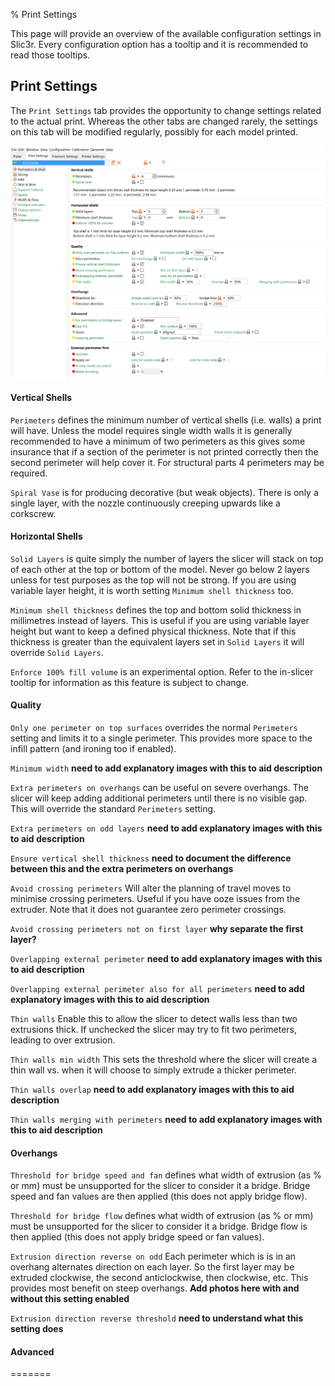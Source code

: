 % Print Settings

This page will provide an overview of the available configuration settings in
Slic3r. Every configuration option has a tooltip and it is recommended to read
those tooltips. 

Print Settings
--------------

The `Print Settings` tab provides the opportunity to change settings
related to the actual print. Whereas the other tabs are changed rarely,
the settings on this tab will be modified regularly, possibly for each
model printed.

![Print Settings: Layers and Perimeters](images/print_settings_1.png "fig:")


#### Vertical Shells

`Perimeters` defines the minimum number of vertical shells (i.e. walls)
a print will have. Unless the model requires single width walls it is
generally recommended to have a minimum of two perimeters as this gives
some insurance that if a section of the perimeter is not printed
correctly then the second perimeter will help cover it. For structural parts 4 perimeters may be required.

`Spiral Vase` is for producing decorative (but weak objects). There is only a single layer, with the nozzle continuously creeping upwards like a corkscrew.


#### Horizontal Shells
`Solid Layers` is quite simply the number of layers the slicer will stack on top of each other at the top or bottom of the model. Never go below 2 layers unless for test purposes as the top will not be strong. If you are using variable layer height, it is worth setting `Minimum shell thickness` too.

`Minimum shell thickness` defines the top and bottom solid thickness in millimetres instead of layers. This is useful if you are using variable layer height but want to keep a defined physical thickness. Note that if this thickness is greater than the equivalent layers set in `Solid Layers` it will override `Solid Layers`.

`Enforce 100% fill volume` is an experimental option. Refer to the in-slicer tooltip for information as this feature is subject to change.



#### Quality
`Only one perimeter on top surfaces` overrides the normal `Perimeters` setting and limits it to a single perimeter. This provides more space to the infill pattern (and ironing too if enabled).

`Minimum width` **need to add explanatory images with this to aid description**

`Extra perimeters on overhangs` can be useful on severe overhangs. The slicer will keep adding additional perimeters until there is no visible gap. This will override the standard `Perimeters` setting.

`Extra perimeters on odd layers` **need to add explanatory images with this to aid description**

`Ensure vertical shell thickness` **need to document the difference between this and the extra perimeters on overhangs**

`Avoid crossing perimeters` Will alter the planning of travel moves to minimise crossing perimeters. Useful if you have ooze issues from the extruder. Note that it does not guarantee zero perimeter crossings.

`Avoid crossing perimeters not on first layer` **why separate the first layer?**

`Overlapping external perimeter` **need to add explanatory images with this to aid description**

`Overlapping external perimeter also for all perimeters` **need to add explanatory images with this to aid description**

`Thin walls` Enable this to allow the slicer to detect walls less than two extrusions thick. If unchecked the slicer may try to fit two perimeters, leading to over extrusion.

`Thin walls min width` This sets the threshold where the slicer will create a thin wall vs. when it will choose to simply extrude a thicker perimeter.

`Thin walls overlap` **need to add explanatory images with this to aid description**

`Thin walls merging with perimeters` **need to add explanatory images with this to aid description**

#### Overhangs

`Threshold for bridge speed and fan` defines what width of extrusion (as % or mm) must be unsupported for the slicer to consider it a bridge. Bridge speed and fan values are then applied (this does not apply bridge flow).

`Threshold for bridge flow` defines what width of extrusion (as % or mm) must be unsupported for the slicer to consider it a bridge. Bridge flow is then applied (this does not apply bridge speed or fan values).

`Extrusion direction reverse on odd` Each perimeter which is is in an overhang alternates direction on each layer. So the first layer may be extruded clockwise, the second anticlockwise, then clockwise, etc. This provides most benefit on steep overhangs. **Add photos here with and without this setting enabled**

`Extrusion direction reverse threshold` **need to understand what this setting does**


#### Advanced

=======





